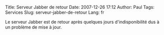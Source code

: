 Title: Serveur Jabber de retour
Date: 2007-12-26 17:12
Author: Paul
Tags: Services
Slug: serveur-jabber-de-retour
Lang: fr

Le serveur Jabber est de retour après quelques jours d'indisponibilité
dus à un problème de mise à jour.


